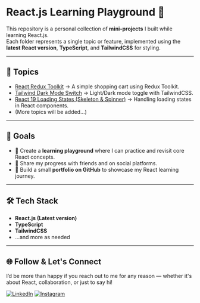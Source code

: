 # React.js Learning Playground 🚀

This repository is a personal collection of **mini-projects** I built while learning React.js.  
Each folder represents a single topic or feature, implemented using the **latest React version**, **TypeScript**, and **TailwindCSS** for styling.

---

## 📂 Topics

- [React Redux Toolkit](./tree/main/redux-toolkit-cart/README.me) → A simple shopping cart using Redux Toolkit.
- [Tailwind Dark Mode Switch](./tree/main/react-tailwind-theme-toggle/README.me) → Light/Dark mode toggle with TailwindCSS.
- [React 19 Loading States (Skeleton & Spinner)](./tree/main/react19-loading-states/README.md) → Handling loading states in React components.
- (More topics will be added...)

---

## 🎯 Goals

- 📘 Create a **learning playground** where I can practice and revisit core React concepts.  
- 🔗 Share my progress with friends and on social platforms.  
- 💼 Build a small **portfolio on GitHub** to showcase my React learning journey.  

---

## 🛠️ Tech Stack

- **React.js (Latest version)**  
- **TypeScript**  
- **TailwindCSS**
- ...and more as needed

---

## 🌐 Follow & Let's Connect

I’d be more than happy if you reach out to me for any reason — whether it's about React, collaboration, or just to say hi! 

[![LinkedIn](https://img.icons8.com/color/48/linkedin.png)](https://www.linkedin.com/in/mahmoud-abu-attiya-978496210/) [![Instagram](https://img.icons8.com/fluency/48/instagram-new.png)](https://instagram.com/mahmoud_abu_attiya)
